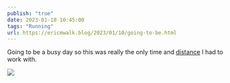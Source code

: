```yaml
---
publish: "true"
date: 2023-01-10 10:45:00
tags: "Running"
url: https://ericmwalk.blog/2023/01/10/going-to-be.html
---
```


Going to be a busy day so this was really the only time and [distance](http://www.strava.com/activities/8369723005) I had to work with.

![](https://ericmwalk.blog/uploads/2023/477973c589.jpg)